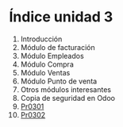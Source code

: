 # Índice unidad 3
1. Introducción
2. Módulo de facturación
3. Módulo Empleados
4. Módulo Compra
5. Módulo Ventas
6. Módulo Punto de venta
7. Otros módulos interesantes
8. Copia de seguridad en Odoo
9. [Pr0301](./pr0301/pr0301.md)
10. [Pr0302](./pr0302/pr0302.md)